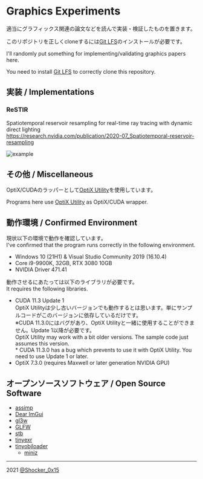 # Graphics Experiments

適当にグラフィックス関連の論文などを読んで実装・検証したものを置きます。

このリポジトリを正しくcloneするには[Git LFS](https://git-lfs.github.com/)のインストールが必要です。

I'll randomly put something for implementing/validating graphics papers here.

You need to install [Git LFS](https://git-lfs.github.com/) to correctly clone this repository.

## 実装 / Implementations

### ReSTIR
Spatiotemporal reservoir resampling for real-time ray tracing with dynamic direct lighting\
https://research.nvidia.com/publication/2020-07_Spatiotemporal-reservoir-resampling

![example](restir/comparison.png)

## その他 / Miscellaneous
OptiX/CUDAのラッパーとして[OptiX Utility](https://github.com/shocker-0x15/OptiX_Utility)を使用しています。

Programs here use [OptiX Utility](https://github.com/shocker-0x15/OptiX_Utility) as OptiX/CUDA wrapper.

## 動作環境 / Confirmed Environment
現状以下の環境で動作を確認しています。\
I've confirmed that the program runs correctly in the following environment.

* Windows 10 (21H1) & Visual Studio Community 2019 (16.10.4)
* Core i9-9900K, 32GB, RTX 3080 10GB
* NVIDIA Driver 471.41

動作させるにあたっては以下のライブラリが必要です。\
It requires the following libraries.

* CUDA 11.3 Update 1 \
  OptiX Utilityは少し古いバージョンでも動作するとは思います。単にサンプルコードがこのバージョンに依存しているだけです。\
  ※CUDA 11.3.0にはバグがあり、OptiX Utilityと一緒に使用することができません。Update 1以降が必要です。\
  OptiX Utility may work with a bit older versions. The sample code just assumes this version.\
  \* CUDA 11.3.0 has a bug which prevents to use it with OptiX Utility. You need to use Update 1 or later.
* OptiX 7.3.0 (requires Maxwell or later generation NVIDIA GPU)

## オープンソースソフトウェア / Open Source Software
- [assimp](https://github.com/assimp/assimp)
- [Dear ImGui](https://github.com/ocornut/imgui)
- [gl3w](https://github.com/skaslev/gl3w)
- [GLFW](https://github.com/glfw/glfw)
- [stb](https://github.com/nothings/stb)
- [tinyexr](https://github.com/syoyo/tinyexr)
- [tinyobjloader](https://github.com/tinyobjloader/tinyobjloader)
  - [miniz](https://github.com/richgel999/miniz)

----
2021 [@Shocker_0x15](https://twitter.com/Shocker_0x15)
